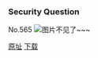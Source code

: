 ### Security Question
No.565
![图片不见了~~~](https://imgs.xkcd.com/comics/security_question.png)

[原址](https://xkcd.com//565) [下载](https://imgs.xkcd.com/comics/security_question.png)

